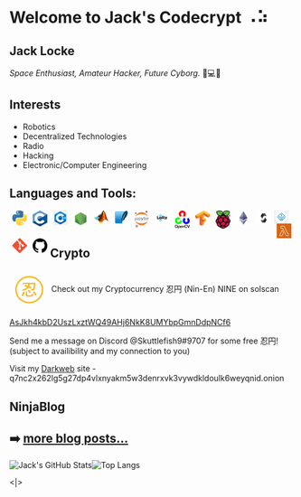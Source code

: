 # Welcome to Jack's Codecrypt ⠠⠵
## Jack Locke
*Space Enthusiast, Amateur Hacker, Future Cyborg.* 🚀💻🤖

## Interests
- Robotics
- Decentralized Technologies
- Radio
- Hacking
- Electronic/Computer Engineering 

## Languages and Tools:

<img align="left" alt="Python" width="26px" src="https://raw.githubusercontent.com/ninjajoe9/ninjajoe9/main/logos/Python.png" style="vertical-align:middle;margin:0px 5px" />  
<img align="left" alt="C" width="26px" src="https://raw.githubusercontent.com/ninjajoe9/ninjajoe9/main/logos/c.png" style="vertical-align:middle;margin:0px 5px" />  
<img align="left" alt="C++" width="26px" src="https://raw.githubusercontent.com/ninjajoe9/ninjajoe9/main/logos/cpp.png" style="vertical-align:middle;margin:0px 5px" />  
<img align="left" alt="Node.js" width="26px" src="https://raw.githubusercontent.com/ninjajoe9/ninjajoe9/main/logos/node.png" style="vertical-align:middle;margin:0px 5px" />  
<img align="left" alt="MATLAB" width="26px" src="https://raw.githubusercontent.com/ninjajoe9/ninjajoe9/main/logos/matlab.png" style="vertical-align:middle;margin:0px 5px" />  
<img align="left" alt="SQLite" width="26px" src="https://raw.githubusercontent.com/ninjajoe9/ninjajoe9/main/logos/sqlite.png" style="vertical-align:middle;margin:0px 5px" />  
<img align="left" alt="Jupyter Notebooks" width="26px" src="https://raw.githubusercontent.com/ninjajoe9/ninjajoe9/main/logos/jupyter.svg.png" style="vertical-align:middle;margin:0px 5px" />  
<img align="left" alt="LoRa Radio" width="26px" src="https://raw.githubusercontent.com/ninjajoe9/ninjajoe9/main/logos/lora.png" style="vertical-align:middle;margin:0px 5px" />  
<img align="left" alt="OpenCV" width="26px" src="https://raw.githubusercontent.com/ninjajoe9/ninjajoe9/main/logos/opencv.svg.png" style="vertical-align:middle;margin:0px 5px" />  
<img align="left" alt="TensorFlow" width="26px" src="https://raw.githubusercontent.com/ninjajoe9/ninjajoe9/main/logos/Tensorflow_logo.svg.png" style="vertical-align:middle;margin:0px 5px" />  
<img align="left" alt="Raspberry Pi" width="26px" src="https://raw.githubusercontent.com/ninjajoe9/ninjajoe9/main/logos/RPi-Logo-Reg-SCREEN.png" style="vertical-align:middle;margin:0px 5px" />
<img align="left" alt="Etherum" width="26px" src="https://raw.githubusercontent.com/ninjajoe9/ninjajoe9/main/logos/ethereum.png" style="vertical-align:middle;margin:0px 5px" />  
<img align="left" alt="Solidity" width="26px" src="https://raw.githubusercontent.com/ninjajoe9/ninjajoe9/main/logos/logo.svg" style="vertical-align:middle;margin:0px 5px" />  
<img align="left" alt="AWS IOT" width="26px" src="https://raw.githubusercontent.com/ninjajoe9/ninjajoe9/main/logos/AWSIoT.png"/>
<img align="left" alt="AWS Lambda" width="26px" src="https://raw.githubusercontent.com/ninjajoe9/ninjajoe9/main/logos/lambda.png" style="vertical-align:middle;margin:0px 5px" />  
<img align="left" alt="git" width="26px" src="https://raw.githubusercontent.com/ninjajoe9/ninjajoe9/main/logos/git.png" style="vertical-align:middle;margin:0px 5px" /> 
<img align="left" alt="github" width="26px" src="https://raw.githubusercontent.com/ninjajoe9/ninjajoe9/main/logos/github.png" style="vertical-align:middle;margin:0px 5px" /> 

<br />
<br />

## Crypto 
<img src="https://raw.githubusercontent.com/ninjajoe9/crypto/main/logo.png" alt="Nin-En Logo" width="50" style="vertical-align:middle;margin:10px 10px"/> 
Check out my Cryptocurrency 忍円 (Nin-En) NINE on solscan

[AsJkh4kbD2UszLxztWQ49AHj6NkK8UMYbpGmnDdpNCf6](https://solscan.io/token/AsJkh4kbD2UszLxztWQ49AHj6NkK8UMYbpGmnDdpNCf6)

Send me a message on Discord @Skuttlefish9#9707 for some free 忍円! 
(subject to availibility and my connection to you)

Visit my [Darkweb](q7nc2x262lg5g27dp4vlxnyakm5w3denrxvk3vywdkldoulk6weyqnid.onion) site - q7nc2x262lg5g27dp4vlxnyakm5w3denrxvk3vywdkldoulk6weyqnid.onion

## NinjaBlog

➡️ [more blog posts...](https://ninjajoe9.github.io/)
---

<img align="left" alt="Jack's GitHub Stats" src="https://github-readme-stats.vercel.app/api?username=ninjajoe9&show_icons=true&theme=dark" />

![Top Langs](https://github-readme-stats.vercel.app/api/top-langs/?username=ninjajoe9&theme=dark)


<\|>
